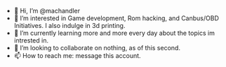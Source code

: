 - 👋 Hi, I’m @machandler
- 👀 I’m interested in Game development, Rom hacking, and Canbus/OBD Initiatives. I also indulge in 3d printing.
- 🌱 I’m currently learning more and more every day about the topics im intrested in.
- 💞️ I’m looking to collaborate on nothing, as of this second.
- 📫 How to reach me: message this account.

<!---
machandler/machandler is a ✨ special ✨ repository because its `README.md` (this file) appears on your GitHub profile.
You can click the Preview link to take a look at your changes.
--->
